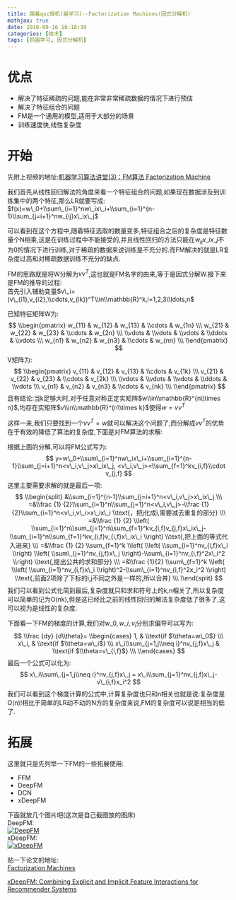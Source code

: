 ```yaml
---
title: 跟着qsc搞机(器学习)--Factorization Machines(因式分解机)
mathjax: true
date: 2018-09-16 16:18:39
categories: [技术]
tags: [机器学习, 因式分解机]
---
```

[](#优点 "优点")优点
==============

*   解决了特征稀疏的问题,能在非常非常稀疏数据的情况下进行预估
*   解决了特征组合的问题
*   FM是一个通用的模型,适用于大部分的场景
*   训练速度快,线性复杂度

[](#开始 "开始")开始
==============

先附上视频的地址:[机器学习算法讲堂(3)：FM算法 Factorization Machine](https://www.bilibili.com/video/av31750829)

我们首先从线性回归解法的角度来看一个特征组合的问题,如果现在数据涉及到训练集中的两个特征,那么LR就要写成:
$f(x)=w\_0+\\sum\_{i=1}^nw\_ix\_i+\\sum_{i=1}^{n-1}\\sum_{j=i+1}^nw_{ij}x\_ix\_j$

可以看到在这个方程中,随着特征选取的数量变多,特征组合之后的复杂度是特征数量个N相乘,这是在训练过程中不能接受的,并且线性回归的方法只能在$w_{ij}x\_ix\_j$不为0的情况下进行训练,对于稀疏的数据来说训练是不充分的.而FM解决的就是LR复杂度过高和对稀疏数据训练不充分的缺点.

FM的思路就是将W分解为$vv^T$,这也就是FM名字的由来,等于是因式分解W.接下来是FM的推导的过程:  
首先引入辅助变量$v\_i=(v\_{i1},v_{i2},\\cdots,v_{ik})^T\\in\\mathbb{R}^k,i=1,2,3\\ldots,n$

已知特征矩阵W为:
$$
\\begin{pmatrix} w_{11} & w_{12} & w_{13} & \\cdots & w_{1n} \\\ w_{21} & w_{22} & w_{23} & \\cdots & w_{2n} \\\ \\vdots & \\vdots & \\vdots & \\ddots & \\vdots \\\ w_{n1} & w_{n2} & w_{n3} & \\cdots & w_{nn} \\\ \\end{pmatrix}
$$
V矩阵为:
$$
\\begin{pmatrix} v_{11} & v_{12} & v_{13} & \\cdots & v_{1k} \\\ v_{21} & v_{22} & v_{23} & \\cdots & v_{2k} \\\ \\vdots & \\vdots & \\vdots & \\ddots & \\vdots \\\ v_{n1} & v_{n2} & v_{n3} & \\cdots & v_{nk} \\\ \\end{pmatrix}
$$
且有结论:当k足够大时,对于任意对称正定实矩阵$w\\in\\mathbb{R}^{n\\times n}$,均存在实矩阵$v\\in\\mathbb{R}^{n\\times k}$使得$w=vv^T$

这样一来,我们只要找到一个$vv^T=w$就可以解决这个问题了,而分解成$vv^T$的优势在于有效的降低了算法的复杂度,下面是对FM算法的求解:

根据上面的分解,可以将FM公式写为:
$$
y=w\_0+\\sum\_{i=1}^nw\_ix\_i+\\sum_{i=1}^{n-1}\\sum_{j=i+1}^n<v\_i,v\_j>x\_ix\_j, <v\_i,v\_j>=\\sum_{f=1}^kv_{i,f}\\cdot v_{j,f}
$$
这里主要需要求解的就是最后一项:
$$
\\begin{split} &\\sum_{i=1}^{n-1}\\sum_{j=i+1}^n<v\_i,v\_j>x\_ix\_j \\\ =&\\frac {1} {2}\\sum_{i=1}^n\\sum_{j=1}^n<v\_i,v\_j>-\\frac {1} {2}\\sum_{i=1}^n<v\_i,v\_i>x\_ix\_i \\text{，把j化成i,需要减去重复的部分} \\\ =&\\frac {1} {2} \\left( \\sum_{i=1}^n\\sum_{j=1}^n\\sum_{f=1}^kv_{i,f}v_{j,f}x\_ix\_j-\\sum_{i=1}^n\\sum_{f=1}^kv_{i,f}v_{i,f}x\_ix\_i \\right) \\text{,把上面的等式代入进来} \\\ =&\\frac {1} {2} \\sum_{f=1}^k \\left( \\left( \\sum_{i=1}^nv_{i,f}x\_i \\right) \\left( \\sum\_{j=1}^nv_{j,f}x\_j \\right)-\\sum\_{i=1}^nv_{i,f}^2x\_i^2 \\right) \\text{,提出公共的求和部分} \\\ =&\\frac {1}{2} \\sum\_{f=1}^k \\left( \\left( \\sum_{i=1}^nv_{i,f}x\_i \\right)^2-\\sum\_{i=1}^nv_{i,f}^2x_i^2 \\right) \\text{,前面2项除了下标的i,j不同之外是一样的,所以合并} \\\ \\end{split}
$$
我们可以看到公式化简到最后,复杂度就只和求和符号上的k,n相关了,所以复杂度可以简单的记为O(nk),但是这已经比之前的线性回归的解法复杂度低了很多了,这可以视为是线性的复杂度.

下面看一下FM的梯度的计算,我们对$w\_0,w\_i,v_i$分别求偏导可以写为:
$$
\\frac {dy} {d\\theta}= \\begin{cases} 1, & \\text{if $\\theta=w\_0$} \\\ x\_i, & \\text{if $\\theta=w\_i$} \\\ x\_i\\sum_{j=1,j\\neq i}^nv_{j,f}x\_j & \\text{if $\\theta=v\_{i,f}$} \\\ \\end{cases}
$$
最后一个公式可以化为:
$$
x\_i\\sum\_{j=1,j\\neq i}^nv_{j,f}x\_j = x\_i\\sum_{j=1}^nv_{j,f}x\_j-v\_{i,f}x_i^2
$$
我们可以看到这个梯度计算的公式中,计算复杂度也只和n相关也就是说:复杂度是O(n)!相比于简单的LR动不动的N方的复杂度来说,FM的复杂度可以说是相当的低了.

[](#拓展 "拓展")拓展
==============

这里就只是先列举一下FM的一些拓展使用:

*   FFM
*   DeepFM
*   DCN
*   xDeepFM

下面就放几个图片吧(这次是自己截图放的图床)  
DeepFM:  
[![DeepFM](https://i.loli.net/2018/09/16/5b9e593946dc2.png)](https://i.loli.net/2018/09/16/5b9e593946dc2.png "DeepFM")  
xDeepFM:  
[![xDeepFM](https://i.loli.net/2018/09/16/5b9e598e3e41c.png)](https://i.loli.net/2018/09/16/5b9e598e3e41c.png "xDeepFM")

贴一下论文的地址:  
[Factorization Machines](https://www.csie.ntu.edu.tw/~b97053/paper/Rendle2010FM.pdf)

[xDeepFM: Combining Explicit and Implicit Feature Interactions for Recommender Systems](https://arxiv.org/pdf/1803.05170.pdf)